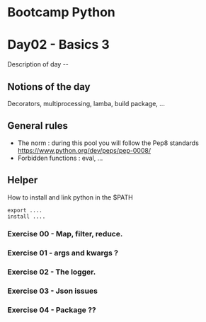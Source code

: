 # Bootcamp Python

# Day02 - Basics 3

Description of day --

## Notions of the day

Decorators, multiprocessing, lamba, build package, ...

## General rules

* The norm : during this pool you will follow the Pep8 standards https://www.python.org/dev/peps/pep-0008/
* Forbidden functions : eval, ...

## Helper 

How to install and link python in the $PATH

```
export ....
install ....
```

### Exercise 00 - Map, filter, reduce.
### Exercise 01 - args and kwargs ?
### Exercise 02 - The logger.
### Exercise 03 - Json issues
### Exercise 04 - Package ??
